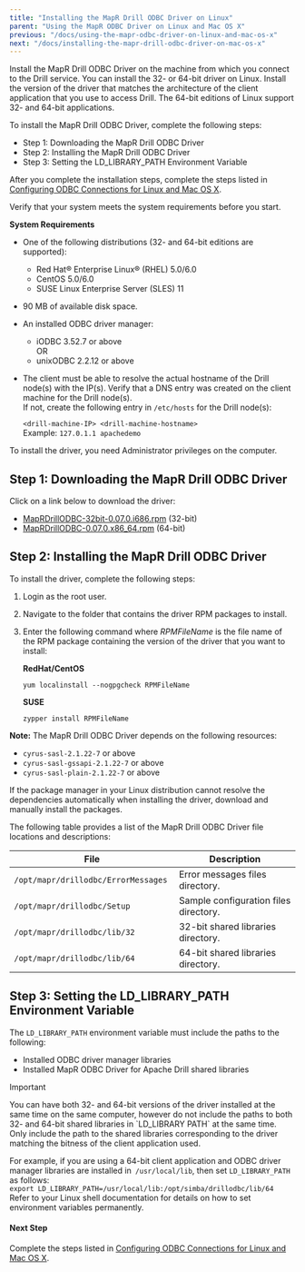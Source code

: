 ```yaml
---
title: "Installing the MapR Drill ODBC Driver on Linux"
parent: "Using the MapR ODBC Driver on Linux and Mac OS X"
previous: "/docs/using-the-mapr-odbc-driver-on-linux-and-mac-os-x"
next: "/docs/installing-the-mapr-drill-odbc-driver-on-mac-os-x"
---
```

Install the MapR Drill ODBC Driver on the machine from which you connect to
the Drill service. You can install the 32- or 64-bit driver on Linux. Install
the version of the driver that matches the architecture of the client
application that you use to access Drill. The 64-bit editions of Linux support
32- and 64-bit applications.

To install the MapR Drill ODBC Driver, complete the following steps:

  * Step 1: Downloading the MapR Drill ODBC Driver 
  * Step 2: Installing the MapR Drill ODBC Driver
  * Step 3: Setting the LD_LIBRARY_PATH Environment Variable

After you complete the installation steps, complete the steps listed in
[Configuring ODBC Connections for Linux and Mac OS X](/docs/configuring-odbc-connections-for-linux-and-mac-os-x).

Verify that your system meets the system requirements before you start.

**System Requirements**

  * One of the following distributions (32- and 64-bit editions are supported):
    * Red Hat® Enterprise Linux® (RHEL) 5.0/6.0
    * CentOS 5.0/6.0
    * SUSE Linux Enterprise Server (SLES) 11
  * 90 MB of available disk space.
  * An installed ODBC driver manager:
    * iODBC 3.52.7 or above  
      OR 
    * unixODBC 2.2.12 or above
  * The client must be able to resolve the actual hostname of the Drill node(s) with the IP(s). Verify that a DNS entry was created on the client machine for the Drill node(s).   
If not, create the following entry in `/etc/hosts` for the Drill node(s):  

    `<drill-machine-IP> <drill-machine-hostname>`  
    Example: `127.0.1.1 apachedemo`

To install the driver, you need Administrator privileges on the computer.

## Step 1: Downloading the MapR Drill ODBC Driver

Click on a link below to download the driver:

  * [MapRDrillODBC-32bit-0.07.0.i686.rpm](http://package.mapr.com/tools/MapR-ODBC/MapR_Drill/MapRDrill_odbc/MapRDrillODBC-32bit-0.07.0.i686.rpm) (32-bit)
  * [MapRDrillODBC-0.07.0.x86_64.rpm](http://package.mapr.com/tools/MapR-ODBC/MapR_Drill/MapRDrill_odbc/MapRDrillODBC-0.07.0.x86_64.rpm) (64-bit)

## Step 2: Installing the MapR Drill ODBC Driver

To install the driver, complete the following steps:

  1. Login as the root user.
  2. Navigate to the folder that contains the driver RPM packages to install.
  3. Enter the following command where _RPMFileName_ is the file name of the RPM package containing the version of the driver that you want to install: 

     **RedHat/CentOS**
     
     `yum localinstall --nogpgcheck RPMFileName`

     **SUSE**
     
     `zypper install RPMFileName`

**Note:** The MapR Drill ODBC Driver depends on the following resources:

  * `cyrus-sasl-2.1.22-7` or above
  * `cyrus-sasl-gssapi-2.1.22-7` or above
  * `cyrus-sasl-plain-2.1.22-7` or above

If the package manager in your Linux distribution cannot resolve the
dependencies automatically when installing the driver, download and manually
install the packages.

The following table provides a list of the MapR Drill ODBC Driver file
locations and descriptions:

File| Description  
---|---  
`/opt/mapr/drillodbc/ErrorMessages `| Error messages files directory.  
`/opt/mapr/drillodbc/Setup`| Sample configuration files directory.  
`/opt/mapr/drillodbc/lib/32 `| 32-bit shared libraries directory.  
`/opt/mapr/drillodbc/lib/64`| 64-bit shared libraries directory.  
  
## Step 3: Setting the LD_LIBRARY_PATH Environment Variable

The `LD_LIBRARY_PATH` environment variable must include the paths to the
following:

  * Installed ODBC driver manager libraries
  * Installed MapR ODBC Driver for Apache Drill shared libraries

<div class="admonition important">
  <p class="first admonition-title">
    Important
  </p>
  <p class="last">
     You can have both 32- and 64-bit versions of the driver installed at the same time on the same computer, however do not include the paths to both 32- and 64-bit shared libraries in `LD_LIBRARY PATH` at the same time. Only include the path to the shared libraries corresponding to the driver matching the bitness of the client application used.
  </p>
</div>

For example, if you are using a 64-bit client application and ODBC driver
manager libraries are installed in` /usr/local/lib`, then set
`LD_LIBRARY_PATH` as follows:  
`export LD_LIBRARY_PATH=/usr/local/lib:/opt/simba/drillodbc/lib/64`  
Refer to your Linux shell documentation for details on how to set environment
variables permanently.

#### Next Step

Complete the steps listed in [Configuring ODBC Connections for Linux and Mac
OS X](/docs/configuring-odbc-connections-for-linux-and-mac-os-x).

